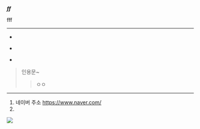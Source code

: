 ***ff***


fff
- - -
+
-
*
> 인용문~
> >ㅇㅇ
---
1. 네이버 주소 <https://www.naver.com/>
2. 
<img src="https://img.shields.io/badge/netflix-E50914?style=for-the-badge&logo=netflix&logoColor=white">
